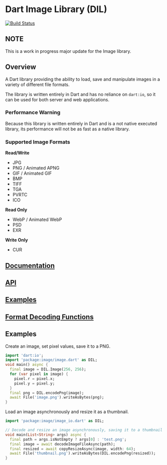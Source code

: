 # Dart Image Library (DIL)

[![Build Status](https://travis-ci.org/brendan-duncan/image.svg?branch=master)](https://travis-ci.org/brendan-duncan/image)

## NOTE
This is a work in progress major update for the Image library.

## Overview

A Dart library providing the ability to load, save and manipulate images in a variety of different file formats.

The library is written entirely in Dart and has no reliance on `dart:io`, so it can be used for both 
server and web applications.

### Performance Warning
Because this library is written entirely in Dart and is a not native executed library, its performance
will not be as fast as a native library.

### Supported Image Formats

**Read/Write**

- JPG
- PNG / Animated APNG
- GIF / Animated GIF
- BMP
- TIFF
- TGA
- PVRTC
- ICO

**Read Only**

- WebP / Animated WebP
- PSD
- EXR

**Write Only**

- CUR

## [Documentation](https://github.com/brendan-duncan/image/wiki)

## [API](https://pub.dev/documentation/image/latest/image/image-library.html)

## [Examples](https://github.com/brendan-duncan/image/wiki/Examples)

## [Format Decoding Functions](https://github.com/brendan-duncan/image/wiki#format-decoding-functions)

## Examples

Create an image, set pixel values, save it to a PNG.
```dart
import 'dart:io';
import 'package:image/image.dart' as DIL;
void main() async {
  final image = DIL.Image(256, 256);
  for (var pixel in image) {
    pixel.r = pixel.x;
    pixel.y = pixel.y;
  }
  final png = DIL.encodePng(image);
  await File('image.png').writeAsBytes(png);
}
```


Load an image asynchronously and resize it as a thumbnail. 
```dart
import 'package:image/image_io.dart' as DIL;

// Decode and resize an image asynchronously, saving it to a thumbnail file.
void main(List<String> args) async {
  final path = args.isNotEmpty ? args[0] : 'test.png';
  final image = await decodeImageFileAsync(path);
  final resized = await copyResizeAsync(image, width: 64);
  await File('thumbnail.png').writeAsBytes(DIL.encodePng(resized));
}
```

